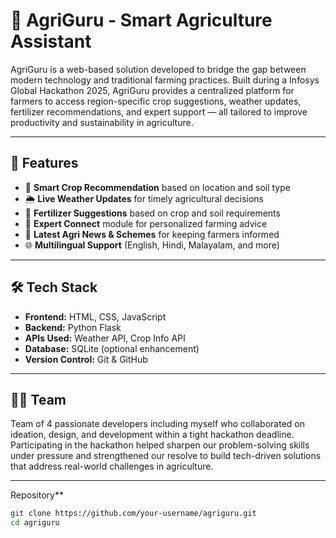 # 🌾 AgriGuru - Smart Agriculture Assistant

AgriGuru is a web-based solution developed to bridge the gap between modern technology and traditional farming practices. Built during a Infosys Global Hackathon 2025, AgriGuru provides a centralized platform for farmers to access region-specific crop suggestions, weather updates, fertilizer recommendations, and expert support — all tailored to improve productivity and sustainability in agriculture.

---

## 🚀 Features

- 🌱 **Smart Crop Recommendation** based on location and soil type
- 🌦️ **Live Weather Updates** for timely agricultural decisions
- 🧪 **Fertilizer Suggestions** based on crop and soil requirements
- 🤝 **Expert Connect** module for personalized farming advice
- 📰 **Latest Agri News & Schemes** for keeping farmers informed
- 🌐 **Multilingual Support** (English, Hindi, Malayalam, and more)

---

## 🛠️ Tech Stack

- **Frontend:** HTML, CSS, JavaScript  
- **Backend:** Python Flask  
- **APIs Used:** Weather API, Crop Info API  
- **Database:** SQLite (optional enhancement)  
- **Version Control:** Git & GitHub

---

## 👨‍💻 Team

Team of 4 passionate developers including myself who collaborated on ideation, design, and development within a tight hackathon deadline.  
Participating in the hackathon helped sharpen our problem-solving skills under pressure and strengthened our resolve to build tech-driven solutions that address real-world challenges in agriculture.

---

 Repository**
   ```bash
   git clone https://github.com/your-username/agriguru.git
   cd agriguru
